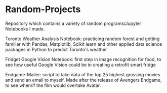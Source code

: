 # Random-Projects
Repository which contains a variety of random programs/Jupyter Notebooks I made.

Toronto Weather Analysis Notebook: practicing random forest and getting familiar with Pandas, Matplotlib, Scikit learn and other applied data science packages in Python to predict Toronto's weather

Fridget Google Vision Notebook: first step in image recognition for food, to see how useful Google Vision could be in creating a retrofit smart fridge

Endgame-Mailer: script to take data of the top 25 highest grossing movies and send an email to myself. Made after the release of Avengers Endgame, to see when/if the film would overtake Avatar.
